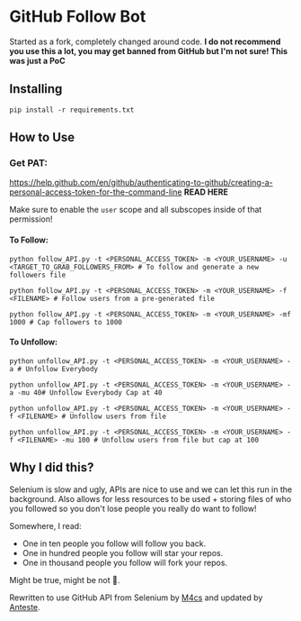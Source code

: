 # GitHub Follow Bot

Started as a fork, completely changed around code. **I do not recommend you use this a lot, you may get banned from GitHub but I'm not sure! This was just a PoC**

## Installing

```
pip install -r requirements.txt
```

## How to Use

### Get PAT:

https://help.github.com/en/github/authenticating-to-github/creating-a-personal-access-token-for-the-command-line **READ HERE**

Make sure to enable the `user` scope and all subscopes inside of that permission!

#### To Follow:

```
python follow_API.py -t <PERSONAL_ACCESS_TOKEN> -m <YOUR_USERNAME> -u <TARGET_TO_GRAB_FOLLOWERS_FROM> # To follow and generate a new followers file

python follow_API.py -t <PERSONAL_ACCESS_TOKEN> -m <YOUR_USERNAME> -f <FILENAME> # Follow users from a pre-generated file

python follow_API.py -t <PERSONAL_ACCESS_TOKEN> -m <YOUR_USERNAME> -mf 1000 # Cap followers to 1000
```

#### To Unfollow:

```
python unfollow_API.py -t <PERSONAL_ACCESS_TOKEN> -m <YOUR_USERNAME> -a # Unfollow Everybody

python unfollow_API.py -t <PERSONAL_ACCESS_TOKEN> -m <YOUR_USERNAME> -a -mu 40# Unfollow Everybody Cap at 40

python unfollow_API.py -t <PERSONAL_ACCESS_TOKEN> -m <YOUR_USERNAME> -f <FILENAME> # Unfollow users from file

python unfollow_API.py -t <PERSONAL_ACCESS_TOKEN> -m <YOUR_USERNAME> -f <FILENAME> -mu 100 # Unfollow users from file but cap at 100
```

## Why I did this?

Selenium is slow and ugly, APIs are nice to use and we can let this run in the background. Also allows for less resources to be used + storing files of who you followed so you don't lose people you really do want to follow!

Somewhere, I read:
- One in ten people you follow will follow you back.
- One in hundred people you follow will star your repos.
- One in thousand people you follow will fork your repos.

Might be true, might be not 🤷‍.

Rewritten to use GitHub API from Selenium by [M4cs](https://github.com/M4cs) and updated by [Anteste](https://github.com/Anteste).

